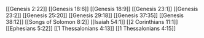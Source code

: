 [[Genesis 2:22]]
[[Genesis 18:6]]
[[Genesis 18:9]]
[[Genesis 23:1]]
[[Genesis 23:2]]
[[Genesis 25:20]]
[[Genesis 29:18]]
[[Genesis 37:35]]
[[Genesis 38:12]]
[[Songs of Solomon 8:2]]
[[Isaiah 54:1]]
[[2 Corinthians 11:1]]
[[Ephesians 5:22]]
[[1 Thessalonians 4:13]]
[[1 Thessalonians 4:15]]
